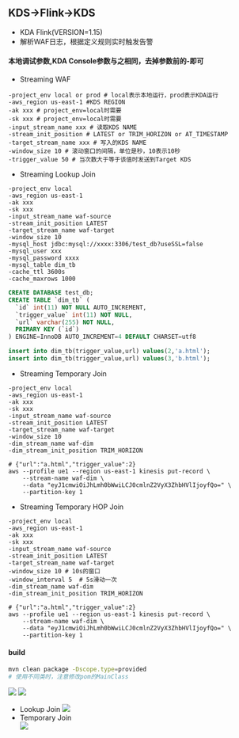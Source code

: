 ## KDS->Flink->KDS
* KDA Flink(VERSION=1.15)
* 解析WAF日志，根据定义规则实时触发告警
#### 本地调试参数,KDA Console参数与之相同，去掉参数前的-即可
* Streaming WAF
```shell
-project_env local or prod # local表示本地运行，prod表示KDA运行
-aws_region us-east-1 #KDS REGION
-ak xxx # project_env=local时需要
-sk xxx # project_env=local时需要
-input_stream_name xxx # 读取KDS NAME
-stream_init_position # LATEST or TRIM_HORIZON or AT_TIMESTAMP
-target_stream_name xxx # 写入的KDS NAME
-window_size 10 # 滚动窗口的间隔，单位是秒，10表示10秒
-trigger_value 50 # 当次数大于等于该值时发送到Target KDS
```
* Streaming Lookup Join
```shell
-project_env local
-aws_region us-east-1
-ak xxx
-sk xxx
-input_stream_name waf-source
-stream_init_position LATEST
-target_stream_name waf-target
-window_size 10
-mysql_host jdbc:mysql://xxxx:3306/test_db?useSSL=false
-mysql_user xxx
-mysql_password xxxx
-mysql_table dim_tb
-cache_ttl 3600s
-cache_maxrows 1000
```
```sql
CREATE DATABASE test_db;
CREATE TABLE `dim_tb` (
  `id` int(11) NOT NULL AUTO_INCREMENT,
  `trigger_value` int(11) NOT NULL,
  `url` varchar(255) NOT NULL,
  PRIMARY KEY (`id`)
) ENGINE=InnoDB AUTO_INCREMENT=4 DEFAULT CHARSET=utf8

insert into dim_tb(trigger_value,url) values(2,'a.html');
insert into dim_tb(trigger_value,url) values(3,'b.html');
```

* Streaming Temporary Join
```shell
-project_env local
-aws_region us-east-1
-ak xxx
-sk xxx
-input_stream_name waf-source
-stream_init_position LATEST
-target_stream_name waf-target
-window_size 10
-dim_stream_name waf-dim
-dim_stream_init_position TRIM_HORIZON
```
```shell
# {"url":"a.html","trigger_value":2}
aws --profile ue1 --region us-east-1 kinesis put-record \
    --stream-name waf-dim \
    --data "eyJ1cmwiOiJhLmh0bWwiLCJ0cmlnZ2VyX3ZhbHVlIjoyfQo=" \
    --partition-key 1  
```


* Streaming Temporary HOP Join 
```shell
-project_env local
-aws_region us-east-1
-ak xxx
-sk xxx
-input_stream_name waf-source
-stream_init_position LATEST
-target_stream_name waf-target
-window_size 10 # 10s的窗口
-window_interval 5  # 5s滑动一次
-dim_stream_name waf-dim
-dim_stream_init_position TRIM_HORIZON
```
```shell
# {"url":"a.html","trigger_value":2}
aws --profile ue1 --region us-east-1 kinesis put-record \
    --stream-name waf-dim \
    --data "eyJ1cmwiOiJhLmh0bWwiLCJ0cmlnZ2VyX3ZhbHVlIjoyfQo=" \
    --partition-key 1  
```


#### build
```sh
mvn clean package -Dscope.type=provided
# 使用不同类时，注意修改pom的MainClass
```

![](https://pcmyp.oss-accelerate.aliyuncs.com/markdown/20221203022004.png)
![](https://pcmyp.oss-accelerate.aliyuncs.com/markdown/20221203022134.png)
* Lookup Join
![](https://pcmyp.oss-accelerate.aliyuncs.com/markdown/20221205133716.png)
* Temporary Join  
![](https://pcmyp.oss-accelerate.aliyuncs.com/markdown/20221205133831.png)